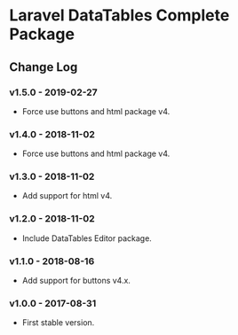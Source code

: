 # Laravel DataTables Complete Package

## Change Log

### v1.5.0 - 2019-02-27

- Force use buttons and html package v4.

### v1.4.0 - 2018-11-02

- Force use buttons and html package v4.

### v1.3.0 - 2018-11-02

- Add support for html v4.

### v1.2.0 - 2018-11-02

- Include DataTables Editor package.

### v1.1.0 - 2018-08-16

- Add support for buttons v4.x.

### v1.0.0 - 2017-08-31

- First stable version.

